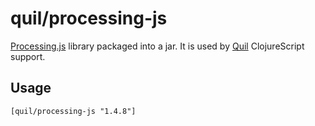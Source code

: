 # quil/processing-js

[Processing.js](http://processingjs.org/) library packaged into a jar. It is used by [Quil](https://github.com/quil/quil) ClojureScript support.

## Usage

```[quil/processing-js "1.4.8"]```
